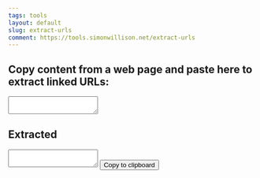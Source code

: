 ```yaml
---
tags: tools
layout: default
slug: extract-urls
comment: https://tools.simonwillison.net/extract-urls
---
```

<div id="input" contenteditable="true">
    <h2>Copy content from a web page and paste here to extract linked URLs:</h2>
    <textarea id="input" readonly></textarea>
</div>

<div id="output-container">
    <h2>Extracted</h2>
    <textarea id="output" readonly></textarea>
    <button id="copy-button">Copy to clipboard</button>
</div>

<script>
    const input = document.getElementById('input');
    const outputContainer = document.getElementById('output-container');
    const output = document.getElementById('output');
    const copyButton = document.getElementById('copy-button');

    input.addEventListener('paste', function(e) {
        e.preventDefault();

        const clipboardData = e.clipboardData || window.clipboardData;
        const pastedData = clipboardData.getData('text/html');

        const temp = document.createElement('div');
        temp.innerHTML = pastedData;

        const links = temp.getElementsByTagName('a');
        const urls = Array.from(links)
            .map(link => link.href)
            .filter(url => url.startsWith('http'));

        if (urls.length > 0) {
            output.value = urls.join('\n');
            outputContainer.style.display = 'block';
        } else {
            outputContainer.style.display = 'none';
        }

        input.textContent = 'Content pasted. URLs extracted.';
    });

    input.addEventListener('focus', function() {
        if (input.textContent === 'Content pasted. URLs extracted.') {
            input.textContent = '';
        }
    });

    copyButton.addEventListener('click', function() {
        output.select();
        document.execCommand('copy');

        const originalText = copyButton.textContent;
        copyButton.textContent = 'Copied!';

        setTimeout(() => {
            copyButton.textContent = originalText;
        }, 1500);
    });
</script>
